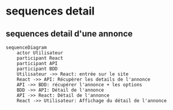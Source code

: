 # sequences detail

## sequences detail d'une annonce

```mermaid
sequenceDiagram
    actor Utilisateur
    participant React
    participant API
    participant BDD
    Utilisateur ->> React: entrée sur le site
    React ->> API: Récupèrer les details de l'annonce
    API ->> BDD: récupérer l'annonce + les options
    BDD ->> API: Détail de l'annonce
    API ->> React: Détail de l'annonce
    React ->> Utilisateur: Affichage du détail de l'annonce 
```

